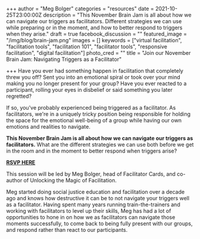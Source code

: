 +++
author = "Meg Bolger"
categories = "resources"
date = 2021-10-25T23:00:00Z
description = "This November Brain Jam is all about how we can navigate our triggers as facilitators. Different strategies we can use while preparing or in the moment, and how to better respond to triggers when they arise."
draft = true
facebook_discussion = ""
featured_image = "/img/blog/brain-jam.png"
images = []
keywords = ["virtual facilitation", "facilitation tools", "facilitation 101", "facilitator tools", "responsive facilitation", "digital facilitation"]
photo_cred = ""
title = "Join our November Brain Jam: Navigating Triggers as a Facilitator"

+++
Have you ever had something happen in facilitation that completely threw you off? Sent you into an emotional spiral or took over your mind making you no longer present for your group? Have you ever reacted to a participant, rolling your eyes in disbelief or said something you later regretted? 

If so, you've probably experienced being triggered as a facilitator. As facilitators, we're in a uniquely tricky position being responsible for holding the space for the emotional well-being of a group while having our own emotions and realities to navigate.

**This November Brain Jam is all about how we can navigate our triggers as facilitators.** What are the different strategies we can use both before we get in the room and in the moment to better respond when triggers arise?

[**RSVP HERE**](https://lu.ma/nov-brain-jam)

This session will be led by Meg Bolger, head of Facilitator Cards, and co-author of Unlocking the Magic of Facilitation.

Meg started doing social justice education and facilitation over a decade ago and knows how destructive it can be to not navigate your triggers well as a facilitator. Having spent many years running train-the-trainers and working with facilitators to level up their skills, Meg has had a lot of opportunities to hone in on how we as facilitators can navigate those moments successfully, to come back to being fully present with our groups, and respond rather than react to our participants.